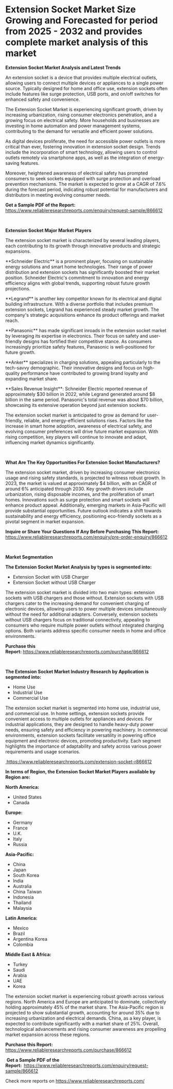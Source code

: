 <p><h1>Extension Socket Market Size Growing and Forecasted for period from 2025 - 2032 and provides complete market analysis of this market</h1></p><p><strong>Extension Socket Market Analysis and Latest Trends</strong></p>
<p><p>An extension socket is a device that provides multiple electrical outlets, allowing users to connect multiple devices or appliances to a single power source. Typically designed for home and office use, extension sockets often include features like surge protection, USB ports, and on/off switches for enhanced safety and convenience.</p><p>The Extension Socket Market is experiencing significant growth, driven by increasing urbanization, rising consumer electronics penetration, and a growing focus on electrical safety. More households and businesses are investing in home automation and power management systems, contributing to the demand for versatile and efficient power solutions. </p><p>As digital devices proliferate, the need for accessible power outlets is more critical than ever, fostering innovation in extension socket design. Trends include the incorporation of smart technology, allowing users to control outlets remotely via smartphone apps, as well as the integration of energy-saving features. </p><p>Moreover, heightened awareness of electrical safety has prompted consumers to seek sockets equipped with surge protection and overload prevention mechanisms. The market is expected to grow at a CAGR of 7.6% during the forecast period, indicating robust potential for manufacturers and distributors in meeting evolving consumer needs.</p></p>
<p><strong>Get a Sample PDF of the Report:&nbsp;</strong> <a href="https://www.reliableresearchreports.com/enquiry/request-sample/866612?utm_campaign=2104&utm_medium=2&utm_source=Github&utm_content=ia&utm_term=07022025&utm_id=extension-socket">https://www.reliableresearchreports.com/enquiry/request-sample/866612</a></p>
<p>&nbsp;</p>
<p><strong>Extension Socket Major Market Players</strong></p>
<p><p>The extension socket market is characterized by several leading players, each contributing to its growth through innovative products and strategic expansions. </p><p>**Schneider Electric** is a prominent player, focusing on sustainable energy solutions and smart home technologies. Their range of power distribution and extension sockets has significantly boosted their market position. Schneider Electric's commitment to innovation and energy efficiency aligns with global trends, supporting robust future growth projections.</p><p>**Legrand** is another key competitor known for its electrical and digital building infrastructure. With a diverse portfolio that includes premium extension sockets, Legrand has experienced steady market growth. The company's strategic acquisitions enhance its product offerings and market reach.</p><p>**Panasonic** has made significant inroads in the extension socket market by leveraging its expertise in electronics. Their focus on safety and user-friendly designs has fortified their competitive stance. As consumers increasingly prioritize safety features, Panasonic is well-positioned for future growth.</p><p>**Anker** specializes in charging solutions, appealing particularly to the tech-savvy demographic. Their innovative designs and focus on high-quality performance have contributed to growing brand loyalty and expanding market share.</p><p>**Sales Revenue Insight**: Schneider Electric reported revenue of approximately $30 billion in 2022, while Legrand generated around $8 billion in the same period. Panasonic's total revenue was about $70 billion, showcasing its extensive operation beyond just extension sockets.</p><p>The extension socket market is anticipated to grow as demand for user-friendly, reliable, and energy-efficient solutions rises. Factors like the increase in smart home adoption, awareness of electrical safety, and evolving consumer preferences will drive future market expansion. With rising competition, key players will continue to innovate and adapt, influencing market dynamics significantly.</p></p>
<p>&nbsp;</p>
<p><strong>What Are The Key Opportunities For Extension Socket Manufacturers?</strong></p>
<p><p>The extension socket market, driven by increasing consumer electronics usage and rising safety standards, is projected to witness robust growth. In 2023, the market is valued at approximately $4 billion, with an CAGR of around 6% anticipated through 2030. Key growth drivers include urbanization, rising disposable incomes, and the proliferation of smart homes. Innovations such as surge protection and smart sockets will enhance product appeal. Additionally, emerging markets in Asia-Pacific will provide substantial opportunities. Future outlook indicates a shift towards sustainability and energy efficiency, positioning eco-friendly sockets as a pivotal segment in market expansion.</p></p>
<p><strong>Inquire or Share Your Questions If Any Before Purchasing This Report:</strong> <a href="https://www.reliableresearchreports.com/enquiry/pre-order-enquiry/866612?utm_campaign=2104&utm_medium=2&utm_source=Github&utm_content=ia&utm_term=07022025&utm_id=extension-socket">https://www.reliableresearchreports.com/enquiry/pre-order-enquiry/866612</a></p>
<p>&nbsp;</p>
<p><strong>Market Segmentation</strong></p>
<p><strong>The Extension Socket Market Analysis by types is segmented into:</strong></p>
<p><ul><li>Extension Socket with USB Charger</li><li>Extension Socket without USB Charger</li></ul></p>
<p><p>The extension socket market is divided into two main types: extension sockets with USB chargers and those without. Extension sockets with USB chargers cater to the increasing demand for convenient charging of electronic devices, allowing users to power multiple devices simultaneously without the need for additional adapters. Conversely, extension sockets without USB chargers focus on traditional connectivity, appealing to consumers who require multiple power outlets without integrated charging options. Both variants address specific consumer needs in home and office environments.</p></p>
<p><strong>Purchase this Report:&nbsp;</strong><a href="https://www.reliableresearchreports.com/purchase/866612?utm_campaign=2104&utm_medium=2&utm_source=Github&utm_content=ia&utm_term=07022025&utm_id=extension-socket">https://www.reliableresearchreports.com/purchase/866612</a></p>
<p>&nbsp;</p>
<p><strong>The Extension Socket Market Industry Research by Application is segmented into:</strong></p>
<p><ul><li>Home Use</li><li>Industrial Use</li><li>Commercial Use</li></ul></p>
<p><p>The extension socket market is segmented into home use, industrial use, and commercial use. In home settings, extension sockets provide convenient access to multiple outlets for appliances and devices. For industrial applications, they are designed to handle heavy-duty power needs, ensuring safety and efficiency in powering machinery. In commercial environments, extension sockets facilitate versatility in powering office equipment and electronic devices, promoting productivity. Each segment highlights the importance of adaptability and safety across various power requirements and usage scenarios.</p></p>
<p><a href="https://www.reliableresearchreports.com/extension-socket-r866612?utm_campaign=2104&utm_medium=2&utm_source=Github&utm_content=ia&utm_term=07022025&utm_id=extension-socket">&nbsp;https://www.reliableresearchreports.com/extension-socket-r866612</a></p>
<p><strong>In terms of Region, the Extension Socket Market Players available by Region are:</strong></p>
<p>
    <p> <strong> North America: </strong>
        <ul>
            <li>United States</li>
            <li>Canada</li>
        </ul>
        </p> 
    <p> <strong> Europe: </strong>
        <ul>
            <li>Germany</li>
            <li>France</li>
            <li>U.K.</li>
            <li>Italy</li>
            <li>Russia</li>
        </ul>
        </p> 
    <p> <strong> Asia-Pacific: </strong>
        <ul>
            <li>China</li>
            <li>Japan</li>
            <li>South Korea</li>
            <li>India</li>
            <li>Australia</li>
            <li>China Taiwan</li>
            <li>Indonesia</li>
            <li>Thailand</li>
            <li>Malaysia</li>
        </ul>
        </p> 
    <p> <strong> Latin America: </strong>
        <ul>
            <li>Mexico</li>
            <li>Brazil</li>
            <li>Argentina Korea</li>
            <li>Colombia</li>
        </ul>
        </p> 
    <p> <strong> Middle East & Africa: </strong>
        <ul>
            <li>Turkey</li>
            <li>Saudi</li>
            <li>Arabia</li>
            <li>UAE</li>
            <li>Korea</li>
        </ul>
    </p>
    </p>
<p><p>The extension socket market is experiencing robust growth across various regions. North America and Europe are anticipated to dominate, collectively holding approximately 45% of the market share. The Asia-Pacific region is projected to show substantial growth, accounting for around 35% due to increasing urbanization and electrical demands. China, as a key player, is expected to contribute significantly with a market share of 25%. Overall, technological advancements and rising consumer awareness are propelling market expansion across these regions.</p></p>
<p><strong>Purchase this Report: </strong><a href="https://www.reliableresearchreports.com/purchase/866612?utm_campaign=2104&utm_medium=2&utm_source=Github&utm_content=ia&utm_term=07022025&utm_id=extension-socket">https://www.reliableresearchreports.com/purchase/866612</a></p>
<p>&nbsp;<strong>Get a Sample PDF of the Report:&nbsp;&nbsp;</strong><a href="https://www.reliableresearchreports.com/enquiry/request-sample/866612?utm_campaign=2104&utm_medium=2&utm_source=Github&utm_content=ia&utm_term=07022025&utm_id=extension-socket">https://www.reliableresearchreports.com/enquiry/request-sample/866612</a></p>
<p><strong></strong></p>
<p>Check more reports on <a href="https://www.reliableresearchreports.com/?utm_campaign=2104&utm_medium=2&utm_source=Github&utm_content=ia&utm_term=07022025&utm_id=extension-socket">https://www.reliableresearchreports.com/</a></p>